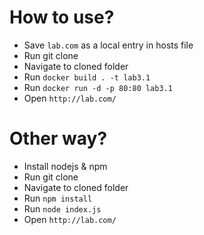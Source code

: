 # How to use? 

- Save `lab.com` as a local entry in hosts file
- Run git clone
- Navigate to cloned folder
- Run `docker build . -t lab3.1`
- Run `docker run -d -p 80:80 lab3.1`
- Open `http://lab.com/`

# Other way? 

- Install nodejs & npm
- Run git clone
- Navigate to cloned folder
- Run `npm install`
- Run `node index.js`
- Open `http://lab.com/`